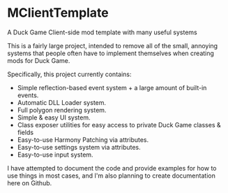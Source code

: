 # MClientTemplate
A Duck Game Client-side mod template with many useful systems

This is a fairly large project, intended to remove all of the small, annoying systems 
that people often have to implement themselves when creating mods for Duck Game.

Specifically, this project currently contains:

- Simple reflection-based event system + a large amount of built-in events.
- Automatic DLL Loader system.
- Full polygon rendering system.
- Simple & easy UI system.
- Class exposer utilities for easy access to private Duck Game classes & fields
- Easy-to-use Harmony Patching via attributes.
- Easy-to-use settings system via attributes.
- Easy-to-use input system.

I have attempted to document the code and provide examples for how to use things
in most cases, and I'm also planning to create documentation here on Github.
